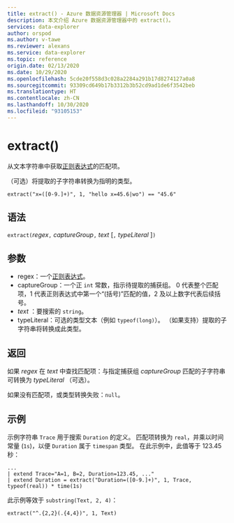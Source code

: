 ```yaml
---
title: extract() - Azure 数据资源管理器 | Microsoft Docs
description: 本文介绍 Azure 数据资源管理器中的 extract()。
services: data-explorer
author: orspod
ms.author: v-tawe
ms.reviewer: alexans
ms.service: data-explorer
ms.topic: reference
origin.date: 02/13/2020
ms.date: 10/29/2020
ms.openlocfilehash: 5cde20f558d3c028a2284a291b17d8274127a0a8
ms.sourcegitcommit: 93309cd649b17b3312b3b52cd9ad1de6f3542beb
ms.translationtype: HT
ms.contentlocale: zh-CN
ms.lasthandoff: 10/30/2020
ms.locfileid: "93105153"
---
```

# <a name="extract"></a>extract()

从文本字符串中获取[正则表达式](./re2.md)的匹配项。 

（可选）将提取的子字符串转换为指明的类型。

```kusto
extract("x=([0-9.]+)", 1, "hello x=45.6|wo") == "45.6"
```

## <a name="syntax"></a>语法

`extract(`*regex*`,` *captureGroup*`,` *text* [`,` *typeLiteral* ]`)`

## <a name="arguments"></a>参数

* regex：一个[正则表达式](./re2.md)。
* captureGroup：一个正 `int` 常数，指示待提取的捕获组。 0 代表整个匹配项，1 代表正则表达式中第一个“(括号)”匹配的值，2 及以上数字代表后续括号。
* *text* ：要搜索的 `string`。
* typeLiteral：可选的类型文本（例如 `typeof(long)`）。 （如果支持）提取的子字符串将转换成此类型。 

## <a name="returns"></a>返回

如果 *regex* 在 *text* 中查找匹配项：与指定捕获组 *captureGroup* 匹配的子字符串可转换为 *typeLiteral* （可选）。

如果没有匹配项，或类型转换失败：`null`。 

## <a name="examples"></a>示例

示例字符串 `Trace` 用于搜索 `Duration` 的定义。 匹配项转换为 `real`，并乘以时间常量 (`1s`)，以便 `Duration` 属于 `timespan` 类型。 在此示例中，此值等于 123.45 秒：

```kusto
...
| extend Trace="A=1, B=2, Duration=123.45, ..."
| extend Duration = extract("Duration=([0-9.]+)", 1, Trace, typeof(real)) * time(1s) 
```

此示例等效于 `substring(Text, 2, 4)`：

```kusto
extract("^.{2,2}(.{4,4})", 1, Text)
```